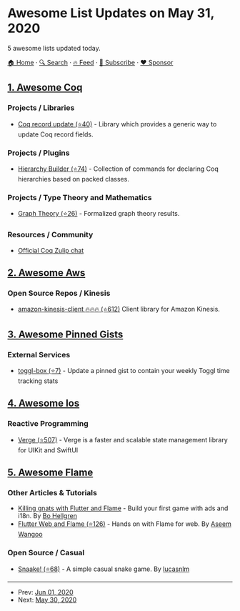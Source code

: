 # Awesome List Updates on May 31, 2020

5 awesome lists updated today.

[🏠 Home](/README.md) · [🔍 Search](https://www.trackawesomelist.com/search/) · [🔥 Feed](https://www.trackawesomelist.com/rss.xml) · [📮 Subscribe](https://trackawesomelist.us17.list-manage.com/subscribe?u=d2f0117aa829c83a63ec63c2f&id=36a103854c) · [❤️  Sponsor](https://github.com/sponsors/theowenyoung)



## [1. Awesome Coq](/content/coq-community/awesome-coq/README.md)

### Projects / Libraries

*   [Coq record update (⭐40)](https://github.com/tchajed/coq-record-update) - Library which provides a generic way to update Coq record fields.

### Projects / Plugins

*   [Hierarchy Builder (⭐74)](https://github.com/math-comp/hierarchy-builder) - Collection of commands for declaring Coq hierarchies based on packed classes.

### Projects / Type Theory and Mathematics

*   [Graph Theory (⭐26)](https://github.com/coq-community/graph-theory) - Formalized graph theory results.

### Resources / Community

*   [Official Coq Zulip chat](https://coq.zulipchat.com)

## [2. Awesome Aws](/content/donnemartin/awesome-aws/README.md)

### Open Source Repos / Kinesis

*   [amazon-kinesis-client :fire::fire::fire: (⭐612)](https://github.com/awslabs/amazon-kinesis-client) Client library for Amazon Kinesis.

## [3. Awesome Pinned Gists](/content/matchai/awesome-pinned-gists/README.md)

### External Services

*   [toggl-box (⭐7)](https://github.com/tobimori/toggl-box) - Update a pinned gist to contain your weekly Toggl time tracking stats

## [4. Awesome Ios](/content/vsouza/awesome-ios/README.md)

### Reactive Programming

*   [Verge (⭐507)](https://github.com/muukii/Verge) - Verge is a faster and scalable state management library for UIKit and SwiftUI

## [5. Awesome Flame](/content/flame-engine/awesome-flame/README.md)

### Other Articles & Tutorials

*   [Killing gnats with Flutter and Flame](https://medium.com/flutter-community/killing-gnats-with-flutter-and-flame-77fa9224ccaa) - Build your first game with ads and i18n. By [Bo Hellgren](https://medium.com/@bo.hellgren)
*   [Flutter Web and Flame (⭐126)](https://github.com/AseemWangoo/experiments_with_web) - Hands on with Flame for web. By [Aseem Wangoo](https://flatteredwithflutter.com/how-to-create-game-in-flutter-web-using-flame/)

### Open Source / Casual

*   [Snaake! (⭐68)](https://github.com/lucasnlm/snaake-flutter) - A simple casual snake game. By [lucasnlm](https://github.com/lucasnlm)

---

- Prev: [Jun 01, 2020](/content/2020/06/01/README.md)
- Next: [May 30, 2020](/content/2020/05/30/README.md)
